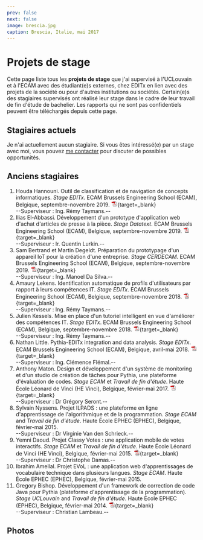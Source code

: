 ```yaml
---
prev: false
next: false
image: brescia.jpg
caption: Brescia, Italie, mai 2017
---
```


<script setup>
import PicturesCarousel from '/.vitepress/components/PicturesCarousel.vue'

const images = [
  {
    image: {
      src: '/images/2018-interns.jpg',
      width: 619,
      height: 286,
      alt: '2018 interns at EDITx'
    },
    caption: 'Julien Kessels (à gauche) et Amaury Lekens (à droite) travaillent chez EDITx sur le déploiement de techniques de data mining et de machine learning pour servir le business de la boite (2018).',
  },
  {
    image: {
      src: '/images/2015-interns.jpg',
      width: 619,
      height: 286,
      alt: '2015 interns at ECAM'
    },
    caption: 'Trois stagiaires de l\'EPHEC, Ibrahim Amellal, Yemni Daoud et Sylvain Nyssens (de gauche à droite, en arrière plan) travaillent à l\'ECAM comme stagiaires, dans le cadre de leur travail de fin d\'étude de bachelier (2015).',
  },
]
</script>

# Projets de stage

Cette page liste tous les **projets de stage** que j'ai supervisé à l'UCLouvain et à l'ECAM avec des étudiant(e)s externes, chez EDITx en lien avec des projets de la société ou pour d'autres institutions ou sociétés. Certain(e)s des stagiaires supervisés ont réalisé leur stage dans le cadre de leur travail de fin d'étude de bachelier. Les rapports qui ne sont pas confidentiels peuvent être téléchargés depuis cette page.

## Stagiaires actuels

Je n'ai actuellement aucun stagiaire. Si vous êtes intéressé(e) par un stage avec moi, vous pouvez [me contacter](/about/) pour discuter de possibles opportunités.

## Anciens stagiaires

1. Houda Hannouni. Outil de classification et de navigation de concepts informatiques. _Stage EDITx_. ECAM Brussels Engineering School (ECAM), Belgique, septembre-novembre 2019. 
[![PDF](/images/pdf.png)](/files/publi/hannouni-master-internship-2019.pdf){target=_blank}  
--Superviseur : Ing. Rémy Taymans.--
1. Ilias El-Abbassi. Développement d'un prototype d'application web d'achat d'articles de presse à la pièce. _Stage Datatext_. ECAM Brussels Engineering School (ECAM), Belgique, septembre-novembre 2019. 
[![PDF](/images/pdf.png)](/files/publi/el-abbassi-master-internship-2019.pdf){target=_blank}  
--Superviseur : Ir. Quentin Lurkin.--
1. Sam Bertrand et Martin Degeldt. Préparation du prototypage d'un appareil IoT pour la création d'une entreprise. _Stage CERDECAM_. ECAM Brussels Engineering School (ECAM), Belgique, septembre-novembre 2019. 
[![PDF](/images/pdf.png)](/files/publi/bertrand-degeldt-master-internship-2019.pdf){target=_blank}  
--Superviseur : Ing. Manoel Da Silva.--
1. Amaury Lekens. Identification automatique de profils d'utilisateurs par rapport à leurs compétences IT. _Stage EDITx_. ECAM Brussels Engineering School (ECAM), Belgique, septembre-novembre 2018. 
[![PDF](/images/pdf.png)](/files/publi/lekens-master-internship-2018.pdf){target=_blank}  
--Superviseur : Ing. Rémy Taymans.--
1. Julien Kessels. Mise en place d'un tutoriel intelligent en vue d'améliorer des compétences IT. _Stage EDITx_. ECAM Brussels Engineering School (ECAM), Belgique, septembre-novembre 2018. 
[![PDF](/images/pdf.png)](/files/publi/kessels-master-internship-2018.pdf){target=_blank}  
--Superviseur : Ing. Rémy Taymans.--
1. Nathan Little. Pythia-EDITx integration and data analysis. _Stage EDITx_. ECAM Brussels Engineering School (ECAM), Belgique, avril-mai 2018. 
[![PDF](/images/pdf.png)](/files/publi/little-bachelor-internship-2018.pdf){target=_blank}  
--Superviseur : Ing. Clémence Flémal.--
1. Anthony Maton. Design et développement d'un système de monitoring et d'un studio de création de tâches pour Pythia, une plateforme d'évaluation de codes. _Stage ECAM_ et _Travail de fin d'étude_. Haute École Léonard de Vinci (HE Vinci), Belgique, février-mai 2017. 
[![PDF](/images/pdf.png)](/files/publi/maton-bachelor-thesis-2017.pdf){target=_blank}  
--Superviseur : Dr Grégory Seront.--
1. Sylvain Nyssens. Projet ILPADS : une plateforme en ligne d'apprentissage de l'algorithmique et de la programmation. _Stage ECAM_ and _Travail de fin d'étude_. Haute École EPHEC (EPHEC), Belgique, février-mai 2015.  
--Superviseur : Dr Virginie Van den Schrieck.--
1. Yemni Daoud. Projet Classy Votes : une application mobile de votes interactifs. _Stage ECAM_ et _Travail de fin d'étude_. Haute École Léonard de Vinci (HE Vinci), Belgique, février-mai 2015. 
[![PDF](/images/pdf.png)](/files/publi/daoud-bachelor-thesis-2015.pdf){target=_blank}  
--Superviseur : Dr Christophe Damas.--
1. Ibrahim Amellal. Projet EVoL : une application web d'apprentissages de vocabulaire technique dans plusieurs langues. _Stage ECAM_. Haute École EPHEC (EPHEC), Belgique, février-mai 2015.
1. Gregory Bishop. Développement d'un framework de correction de code Java pour Pythia (plateforme d'apprentissage de la programmation). _Stage UCLouvain_ and _Travail de fin d'étude_. Haute École EPHEC (EPHEC), Belgique, février-mai 2014. 
[![PDF](/images/pdf.png)](/files/publi/bishop-bachelor-thesis-2014.pdf){target=_blank}  
--Superviseur : Christian Lambeau.--

## Photos

<pictures-carousel :images="images" />
